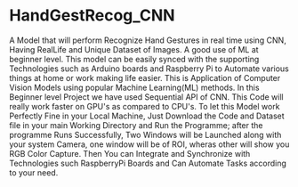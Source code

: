 # HandGestRecog_CNN
A Model that will perform Recognize Hand Gestures in real time using CNN, Having RealLife and Unique Dataset of Images. A good use of ML at beginner level. This model can be easily synced with the supporting Technologies such as Arduino boards and Raspberry Pi to Automate various things at home or work making life easier.
This is Application of Computer Vision Models using popular Machine Learning(ML) methods. In this Beginner level Project we have used Sequential API of CNN. This Code will really work faster on GPU's as compared to CPU's.
To let this Model work Perfectly Fine in your Local Machine, Just Download the Code and Dataset file in your main Working Directory and Run the Programme; after the programme Runs Successfully, Two Windows will be Launched along with your system Camera, one window will be of ROI, wheras other will show you RGB Color Capture. Then You can Integrate and Synchronize with Technologies such RaspberryPi Boards and Can Automate Tasks according to your need.
